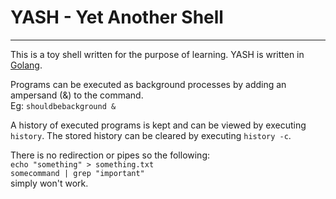 # YASH - Yet Another Shell

---
This is a toy shell written for the purpose of learning.
YASH is written in [Golang](https://www.golang.org).

Programs can be executed as background processes by adding an ampersand (&) to
the command.<br/>
Eg: `shouldbebackground &`

A history of executed programs is kept and can be viewed by executing `history`.
The stored history can be cleared by executing `history -c`.

There is no redirection or pipes so the following:<br/>
`echo "something" > something.txt`<br/>
`somecommand | grep "important"`<br/>
simply won't work.
